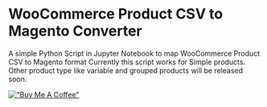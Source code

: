 # WooCommerce Product CSV to Magento Converter 
A simple Python Script in Jupyter Notebook to map WooCommerce Product CSV to Magento format
Currently this script works for Simple products.
Other product type like variable and grouped products will be released soon.

[!["Buy Me A Coffee"](https://www.buymeacoffee.com/assets/img/custom_images/orange_img.png)](https://www.buymeacoffee.com/wpjunction)
